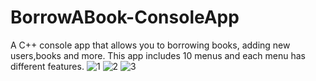 # BorrowABook-ConsoleApp
A C++ console app that allows you to borrowing books, adding new users,books and more.
This app includes 10 menus and each menu has different features.
![1](https://user-images.githubusercontent.com/73862428/111468417-93a54e00-8736-11eb-84f6-7fa005ca1656.JPG)
![2](https://user-images.githubusercontent.com/73862428/111468423-943de480-8736-11eb-9c00-f600a13d3105.JPG)
![3](https://user-images.githubusercontent.com/73862428/111468427-94d67b00-8736-11eb-97db-ef0ac6a007c3.JPG)
